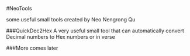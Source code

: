 #NeoTools

some useful small tools created by Neo Nengrong Qu


###QuickDec2Hex
A very useful small tool that can automatically convert Decimal numbers to Hex numbers or in verse

###More comes later

